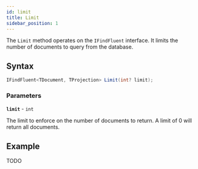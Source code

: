 ```yaml
---
id: limit
title: Limit
sidebar_position: 1
---
```


The `Limit` method operates on the `IFindFluent` interface. It limits the number of documents to query from the database.

## Syntax

```cs
IFindFluent<TDocument, TProjection> Limit(int? limit);
```

### Parameters

**`limit`** - `int`

The limit to enforce on the number of documents to return. A limit of 0 will return all documents.

## Example

TODO
